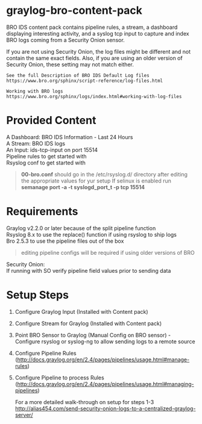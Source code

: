 # graylog-bro-content-pack
BRO IDS content pack contains pipeline rules, a stream, a dashboard displaying interesting activity, and a syslog tcp input to capture and index BRO logs coming from a Security Onion sensor. 

If you are not using Security Onion, the log files might be different and not contain the same exact fields. Also, if you are using an older version of Security Onion, these setting may not match either.

    See the full Description of BRO IDS Default Log files
    https://www.bro.org/sphinx/script-reference/log-files.html

    Working with BRO logs
    https://www.bro.org/sphinx/logs/index.html#working-with-log-files

# Provided Content
A Dashboard: BRO IDS Information - Last 24 Hours  
A Stream: BRO IDS logs  
An Input: ids-tcp-input on port 15514  
Pipeline rules to get started with  
Rsyslog conf to get started with  
  > **00-bro.conf** should go in the /etc/rsyslog.d/ directory after editing the appropriate values for yur setup
  > If selinux is enabled run **semanage port -a -t syslogd_port_t -p tcp 15514**

# Requirements
Graylog v2.2.0 or later because of the split pipeline function  
Rsyslog 8.x to use the replace() function if using rsyslog to ship logs  
Bro 2.5.3 to use the pipeline files out of the box  
  > editing pipeline configs will be required if using older versions of BRO  

Security Onion:  
If running with SO verify pipeline field values prior to sending data  

# Setup Steps

  1. Configure Graylog Input (Installed with Content pack)
  2. Configure Stream for Graylog (Installed with Content pack)
  3. Point BRO Sensor to Graylog (Manual Config on BRO sensor)
    - Configure rsyslog or syslog-ng to allow sending logs to a remote source  
  4. Configure Pipeline Rules (http://docs.graylog.org/en/2.4/pages/pipelines/usage.html#manage-rules)
  5. Configure Pipeline to process Rules (http://docs.graylog.org/en/2.4/pages/pipelines/usage.html#managing-pipelines)


        For a more detailed walk-through on setup for steps 1-3  
        http://alias454.com/send-security-onion-logs-to-a-centralized-graylog-server/
